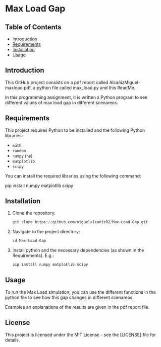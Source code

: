 # Max Load Gap

## Table of Contents
- [Introduction](#introduction)
- [Requirements](#requirements)
- [Installation](#installation)
- [Usage](#usage)
  
## Introduction

This GitHub project consists on a pdf report called AlcañizMiguel-maxload.pdf, a python file called max_load.py and this ReadMe.

In this programming assignment, it is written a Python program to see different values of max load gap in different scenareos.

## Requirements

This project requires Python to be installed and the following Python libraries:
- `math`
- `random`
- `numpy` (`np`)
- `matplotlib`
- `scipy`

You can install the required libraries using the following command:

pip install numpy matplotlib scipy

## Installation

1. Clone the repository:
   ```python
   git clone https://github.com/miguelalcaniz02/Max-Load-Gap.git

2. Navigate to the project directory:
   ```python
   cd Max-Load-Gap

3. Install python and the necessary dependencies (as shown in the Requirements). E.g.:
   ```python
   pip install numpy matplotlib scipy

## Usage

To run the Max Load simulation, you can use the different functions in the python file to see how this gap changes in different scenareos. 

Examples an explanations of the results are given in the pdf report file.

## License

This project is licensed under the MIT License - see the [LICENSE] file for details.
